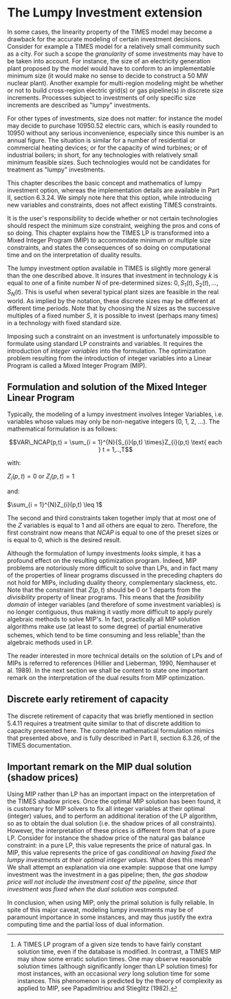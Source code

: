 # The Lumpy Investment extension

In some cases, the linearity property of the TIMES model may become a drawback for the accurate modeling of certain investment decisions. Consider for example a TIMES model for a relatively small community such as a city. For such a scope the *granularity* of some investments may have to be taken into account. For instance, the size of an electricity generation plant proposed by the model would have to conform to an implementable minimum size (it would make no sense to decide to construct a 50 MW nuclear plant). Another example for multi-region modeling might be whether or not to build cross-region electric grid(s) or gas pipeline(s) in discrete size increments. Processes subject to investments of only specific size increments are described as "lumpy" investments.

For other types of investments, size does not matter: for instance the model may decide to purchase $10950.52$ electric cars, which is easily rounded to $10950$ without any serious inconvenience, especially since this number is an annual figure. The situation is similar for a number of residential or commercial heating devices; or for the capacity of wind turbines; or of industrial boilers; in short, for any technologies with relatively small minimum feasible sizes. Such technologies would not be candidates for treatment as "lumpy" investments.

This chapter describes the basic concept and mathematics of lumpy investment option, whereas the implementation details are available in Part II, section 6.3.24. We simply note here that this option, while introducing new variables and constraints, does not affect existing TIMES constraints.

It is the user's responsibility to decide whether or not certain technologies should respect the minimum size constraint, weighing the pros and cons of so doing. This chapter explains how the TIMES LP is transformed into a Mixed Integer Program (MIP) to accommodate minimum or multiple size constraints, and states the consequences of so doing on computational time and on the interpretation of duality results.

The lumpy investment option available in TIMES is slightly more general than the one described above. It insures that investment in technology $k$ is equal to one of a finite number $N$ of pre-determined sizes: $0, S_1(t), S_2(t), ...,S_N(t)$. This is useful when several typical plant sizes are feasible in the real world. As implied by the notation, these discrete sizes may be different at different time periods. Note that by choosing the $N$ sizes as the successive multiples of a fixed number $S$, it is possible to invest (perhaps many times) in a technology with fixed standard size.

Imposing such a constraint on an investment is unfortunately impossible to formulate using standard LP constraints and variables. It requires the introduction of *integer variables* into the formulation. The optimization problem resulting from the introduction of integer variables into a Linear Program is called a Mixed Integer Program (MIP).

## Formulation and solution of the Mixed Integer Linear Program

Typically, the modeling of a lumpy investment involves Integer Variables, i.e. variables whose values may only be non-negative integers (0, 1, 2, ...). The mathematical formulation is as follows:

$$VAR\_NCAP(p,t) = \sum_{i = 1}^{N}{S_{i}(p,t) \times}Z_{i}(p,t) \text{ each }  t = 1,..,T$$

with:

$Z_{i}(p,t) = 0$ or $Z_{i}(p,t) = 1$

and:

$\sum_{i = 1}^{N}Z_{i}(p,t) \leq 1$

The second and third constraints taken together imply that at most one of the $Z$ variables is equal to 1 and all others are equal to zero. Therefore, the first constraint now means that $NCAP$ is equal to one of the preset sizes or is equal to 0, which is the desired result.

Although the formulation of lumpy investments *looks* simple, it has a profound effect on the resulting optimization program. Indeed, MIP problems are notoriously more difficult to solve than LPs, and in fact many of the properties of linear programs discussed in the preceding chapters do not hold for MIPs, including duality theory, complementary slackness, etc. Note that the constraint that $Z(p,t)$ should be 0 or 1 departs from the *divisibility* property of linear programs. This means that the *feasibility domain* of integer variables (and therefore of some investment variables) is no longer contiguous, thus making it vastly more difficult to apply purely algebraic methods to solve MIP's. In fact, practically all MIP solution algorithms make use (at least to some degree) of partial enumerative schemes, which tend to be time consuming and less reliable[^36] than the algebraic methods used in LP.

The reader interested in more technical details on the solution of LPs and of MIPs is referred to references (Hillier and Lieberman, 1990, Nemhauser et al. 1989). In the next section we shall be content to state one important remark on the interpretation of the dual results from MIP optimization.

## Discrete early retirement of capacity

The discrete retirement of capacity that was briefly mentioned in section 5.4.11 requires a treatment quite similar to that of discrete addition to capacity presented here. The complete mathematical formulation mimics that presented above, and is fully described in Part II, section 6.3.26, of the TIMES documentation.

## Important remark on the MIP dual solution (shadow prices)

Using MIP rather than LP has an important impact on the interpretation of the TIMES shadow prices. Once the optimal MIP solution has been found, it is customary for MIP solvers to fix all integer variables at their optimal (integer) values, and to perform an additional iteration of the LP algorithm, so as to obtain the dual solution (i.e. the shadow prices of all constraints). However, the interpretation of these prices is different from that of a pure LP. Consider for instance the shadow price of the natural gas balance constraint: in a pure LP, this value represents the price of natural gas. In MIP, this value represents the price of gas *conditional on having fixed the lumpy investments at their optimal integer values.* What does this mean? We shall attempt an explanation via one example: suppose that one lumpy investment was the investment in a gas pipeline; then, *the gas shadow price will not include the investment cost of the pipeline, since that investment was fixed when the dual solution was computed*.

In conclusion, when using MIP, only the primal solution is fully reliable. In spite of this major caveat, modeling lumpy investments may be of paramount importance in some instances, and may thus justify the extra computing time and the partial loss of dual information.


[^36]: A TIMES LP program of a given size tends to have fairly constant solution time, even if the database is modified. In contrast, a TIMES MIP may show some erratic solution times. One may observe reasonable solution times (although significantly longer than LP solution times) for most instances, with an occasional *very* long solution time for some instances. This phenomenon is predicted by the theory of complexity as applied to MIP, see Papadimitriou and Stieglitz (1982).
